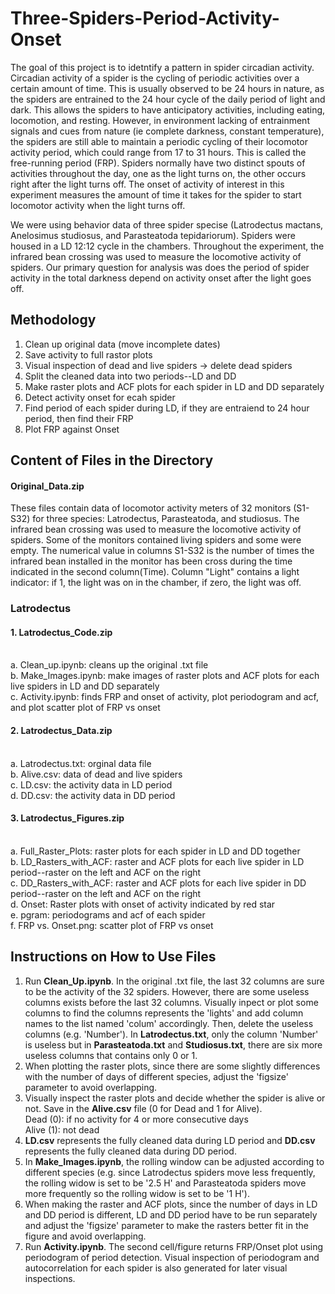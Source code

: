 # Three-Spiders-Period-Activity-Onset
The goal of this project is to idetntify a pattern in spider circadian activity. Circadian activity of a spider is the cycling of periodic activities over a certain amount of time. This is usually observed to be 24 hours in nature, as the spiders are entrained to the 24 hour cycle of the daily period of light and dark. This allows the spiders to have anticipatory activities, including eating, locomotion, and resting. However, in environment lacking of entrainment signals and cues from nature (ie complete darkness, constant temperature), the spiders are still able to maintain a periodic cycling of their locomotor activity period, which could range from 17 to 31 hours. This is called the free-running period (FRP). Spiders normally have two distinct spouts of activities throughout the day, one as the light turns on, the other occurs right after the light turns off. The onset of activity of interest in this experiment measures the amount of time it takes for the spider to start locomotor activity when the light turns off. 

We were using behavior data of three spider specise (Latrodectus mactans, Anelosimus studiosus, and Parasteatoda tepidariorum). Spiders were housed in a LD 12:12 cycle in the chambers. Throughout the experiment, the infrared bean crossing was used to measure the locomotive activity of spiders. Our primary question for analysis was does the period of spider activity in the total darkness depend on activity onset after the light goes off. 

## Methodology
1. Clean up original data (move incomplete dates)
2. Save activity to full rastor plots 
3. Visual inspection of dead and live spiders -> delete dead spiders
4. Split the cleaned data into two periods--LD and DD 
5. Make raster plots and ACF plots for each spider in LD and DD separately
6. Detect activity onset for ecah spider 
7. Find period of each spider during LD, if they are entraiend to 24 hour period, then find their FRP
8. Plot FRP against Onset

## Content of Files in the Directory
#### Original_Data.zip
These files contain data of locomotor activity meters of 32 monitors (S1-S32) for three species: Latrodectus, Parasteatoda, and studiosus.  The infrared bean crossing was used to measure the locomotive activity of spiders. Some of the monitors contained living spiders and some were empty. The numerical value in columns S1-S32 is the number of times the infrared bean installed in the monitor has been cross during the time indicated in the second column(Time). Column "Light" contains a light indicator: if 1, the light was on in the chamber, if zero, the light was off.

### Latrodectus
#### 1. Latrodectus_Code.zip
  <br>a. Clean_up.ipynb: cleans up the original .txt file
  <br>b. Make_Images.ipynb: make images of raster plots and ACF plots for each live spiders in LD and DD separately
  <br>c. Activity.ipynb: finds FRP and onset of activity, plot periodogram and acf, and plot scatter plot of FRP vs onset
#### 2. Latrodectus_Data.zip
  <br>a. Latrodectus.txt: orginal data file
  <br>b. Alive.csv: data of dead and live spiders
  <br>c. LD.csv: the activity data in LD period
  <br>d. DD.csv: the activity data in DD period
#### 3. Latrodectus_Figures.zip
  <br>a. Full_Raster_Plots: raster plots for each spider in LD and DD together
  <br>b. LD_Rasters_with_ACF: raster and ACF plots for each live spider in LD period--raster on the left and ACF on the right
  <br>c. DD_Rasters_with_ACF: raster and ACF plots for each live spider in DD period--raster on the left and ACF on the right
  <br>d. Onset: Raster plots with onset of activity indicated by red star
  <br>e. pgram: periodograms and acf of each spider
  <br>f. FRP vs. Onset.png: scatter plot of FRP vs onset

## Instructions on How to Use Files 
1. Run **Clean_Up.ipynb**. In the original .txt file, the last 32 columns are sure to be the activity of the 32 spiders. However, there are some useless columns exists before the last 32 columns. Visually inpect or plot some columns to find the columns represents the 'lights' and add column names to the list named 'colum' accordingly. Then, delete the useless columns (e.g. 'Number'). In **Latrodectus.txt**, only the column 'Number' is useless but in **Parasteatoda.txt** and **Studiosus.txt**, there are six more useless columns that contains only 0 or 1.
2. When plotting the raster plots, since there are some slightly differences with the number of days of different species, adjust the 'figsize' parameter to avoid overlapping.
3. Visually inspect the raster plots and decide whether the spider is alive or not. Save in the **Alive.csv** file (0 for Dead and 1 for Alive).
   <br> Dead (0): if no activity for 4 or more consecutive days
   <br> Alive (1): not dead 
4. **LD.csv** represents the fully cleaned data during LD period and **DD.csv** represents the fully cleaned data during DD period.
5. In **Make_Images.ipynb**, the rolling window can be adjusted according to different species (e.g. since Latrodectus spiders move less frequently, the rolling widow is set to be '2.5 H' and Parasteatoda spiders move more frequently so the rolling widow is set to be '1 H').
6. When making the raster and ACF plots, since the number of days in LD and DD period is different, LD and DD period have to be run separately and adjust the 'figsize' parameter to make the rasters better fit in the figure and avoid overlapping.
7. Run **Activity.ipynb**. The second cell/figure returns FRP/Onset plot using periodogram of period detection. Visual inspection of periodogram and autocorrelation for each spider is also generated for later visual inspections. 
